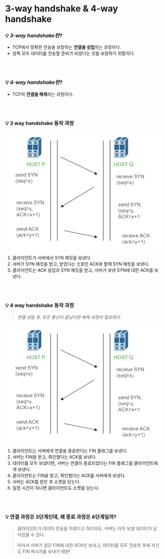 # 3-way handshake & 4-way handshake

### 💡 *3-way handshake란?*
- TCP에서 정확한 전송을 보장하는 **연결을 성립**하는 과정이다.
- 양쪽 모두 데이터를 전송할 준비가 되었다는 것을 보장하기 위함이다.

<br/>

<br/>

### 💡 *4-way handshake란?*

- TCP의 **연결을 해제**하는 과정이다.

<br/>

<br/>

### 💡 3 way handshake 동작 과정

<img src="https://github.com/2dongyeop/TIL/blob/main/Network/image/handshake1.png" width = 900/>

1. 클라이언트가 서버에서 SYN 패킷을 보낸다.
2. 서버가 SYN 패킷을 받고, 받았다는 신호인 ACK와 함께 SYN 패킷을 보낸다.
3. 클라이언트는 ACK 응답과 SYN 패킷을 받고, 서버가 보낸 SYN에 대한 ACK를 보낸다.

<br/>

<br/>

### 💡 4 way handshake 동작 과정

> *연결 성립 후, 모든 통신이 끝났다면 해제 과정이 필요하다.*


<img src="https://github.com/2dongyeop/TIL/blob/main/Network/image/handshake1.png" width = 900/>
 
1. 클라이언트는 서버에게 연결을 종료한다는 FIN 플래그를 보낸다.
2. 서버는 FIN을 받고, 확인했다는 ACK를 보낸다.
3. 데이터를 모두 보냈다면, 서버는 연결이 종료되었다는 FIN 플래그를 클라이언트에게 보낸다.
4. 클라이언트는 FIN을 받고, 확인했다는 ACK를 서버에게 보낸다.
5. 서버는 ACK를 받은 후 소켓을 닫는다.
6. 일정 시간이 지나면 클라이언트도 소켓을 닫는다.

<br/>

<br/>

### 💡 연결 과정은 3단계인데, 왜 종료 과정은 4단계일까?

> 클라이언트가 데이터 전송을 마쳤다고 하더라도, 서버는 아직 보낼 데이터가 남아있을 수 있다.
> 
> 
> 따라서 서버가 일단 FIN에 대한 ACK만 보내고, 데이터를 모두 전송한 후에 자신도 FIN 메시지를 보내기 때문!
>
